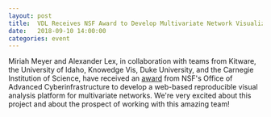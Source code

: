 ```yaml
---
layout: post
title:  VDL Receives NSF Award to Develop Multivariate Network Visualization Platform
date:   2018-09-10 14:00:00
categories: event
---
```


Miriah Meyer and Alexander Lex, in collaboration with teams from Kitware, the University of Idaho, Knowedge Vis, Duke University, and the Carnegie Institution of Science, have received an [award](/projects/2019-nsf-multinet/) from NSF's Office of Advanced Cyberinfrastructure to develop a web-based reproducible visual analysis platform for multivariate networks. We're very excited about this project and about the prospect of working with this amazing team!
 
